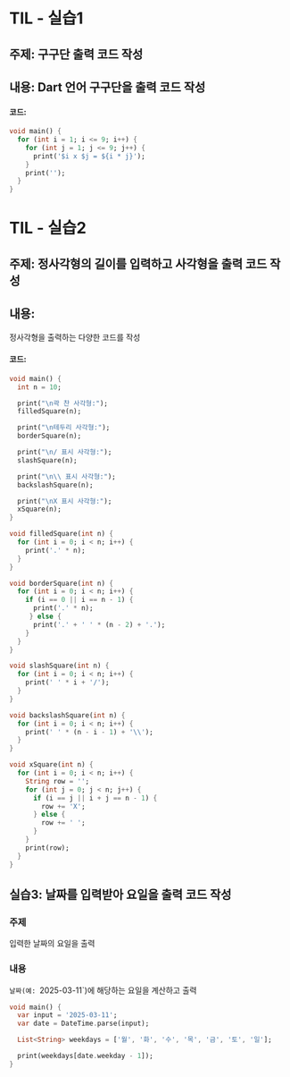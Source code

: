 # TIL - 실습1

## 주제: 구구단 출력 코드 작성

## 내용: Dart 언어 구구단을 출력 코드 작성

#### 코드:
```dart
void main() {
  for (int i = 1; i <= 9; i++) {
    for (int j = 1; j <= 9; j++) {
      print('$i x $j = ${i * j}');
    }
    print('');
  }
}
```

# TIL - 실습2

## 주제: 정사각형의 길이를 입력하고 사각형을 출력 코드 작성

## 내용:
정사각형을 출력하는 다양한 코드를 작성

#### 코드:
```dart
void main() {
  int n = 10;

  print("\n곽 찬 사각형:");
  filledSquare(n);

  print("\n테두리 사각형:");
  borderSquare(n);

  print("\n/ 표시 사각형:");
  slashSquare(n);

  print("\n\\ 표시 사각형:");
  backslashSquare(n);

  print("\nX 표시 사각형:");
  xSquare(n);
}

void filledSquare(int n) {
  for (int i = 0; i < n; i++) {
    print('.' * n);
  }
}

void borderSquare(int n) {
  for (int i = 0; i < n; i++) {
    if (i == 0 || i == n - 1) {
      print('.' * n);
     } else {
      print('.' + ' ' * (n - 2) + '.');
    }
  }
}

void slashSquare(int n) {
  for (int i = 0; i < n; i++) {
    print(' ' * i + '/');
  }
}

void backslashSquare(int n) {
  for (int i = 0; i < n; i++) {
    print(' ' * (n - i - 1) + '\\');
  }
}

void xSquare(int n) {
  for (int i = 0; i < n; i++) {
    String row = '';
    for (int j = 0; j < n; j++) {
      if (i == j || i + j == n - 1) {
        row += 'X';
      } else {
        row += ' ';
      }
    }
    print(row);
  }
}
```

## 실습3: 날짜를 입력받아 요일을 출력 코드 작성

### 주제
입력한 날짜의 요일을 출력

### 내용
`날짜(예: `2025-03-11`)에 해당하는 요일을 계산하고 출력

```dart
void main() {
  var input = '2025-03-11'; 
  var date = DateTime.parse(input); 

  List<String> weekdays = ['월', '화', '수', '목', '금', '토', '일'];

  print(weekdays[date.weekday - 1]);
}
```

